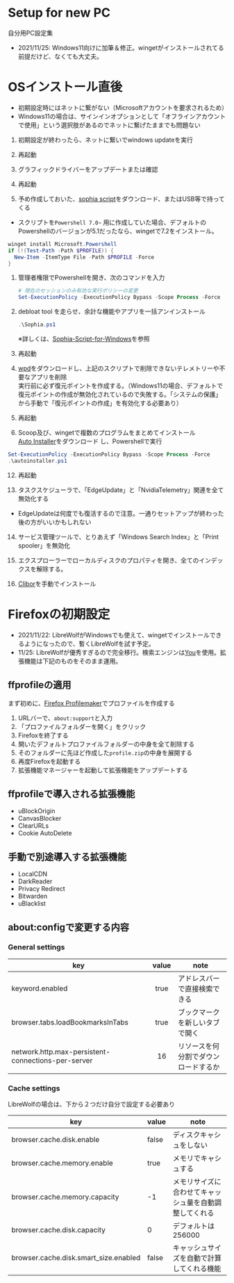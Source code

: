 # Setup for new PC
自分用PC設定集  
* 2021/11/25: Windows11向けに加筆＆修正。wingetがインストールされてる前提だけど、なくても大丈夫。

# OSインストール直後

* 初期設定時にはネットに繋がない（Microsoftアカウントを要求されるため）
* Windows11の場合は、サインインオプションとして「オフラインアカウントで使用」という選択肢があるのでネットに繋げたままでも問題ない

1. 初期設定が終わったら、ネットに繋いでwindows updateを実行

2. 再起動

3. グラフィックドライバーをアップデートまたは確認

4. 再起動

5. 予め作成しておいた、[sophia script](/sophia.ps1)をダウンロード、またはUSB等で持ってくる
* スクリプトを`Powershell 7.0~` 用に作成していた場合、デフォルトのPowershellのバージョンが5.1だったなら、wingetで7.2をインストール。
```Powershell
winget install Microsoft.Powershell
if (!(Test-Path -Path $PROFILE)) {
  New-Item -ItemType File -Path $PROFILE -Force
}
```

1. 管理者権限でPowershellを開き、次のコマンドを入力
    ```Powershell
    # 現在のセッションのみ有効な実行ポリシーの変更
    Set-ExecutionPolicy -ExecutionPolicy Bypass -Scope Process -Force
    ```

2. debloat tool を走らせ、余計な機能やアプリを一括アンインストール
    ```Powershell
    .\Sophia.ps1
    ```
    ※詳しくは、[Sophia-Script-for-Windows](https://github.com/farag2/Sophia-Script-for-Windows)を参照

3. 再起動

4. [wpd](https://wpd.app/)をダウンロードし、上記のスクリプトで削除できないテレメトリーや不要なアプリを削除  
    実行前に必ず復元ポイントを作成する。（Windows11の場合、デフォルトで復元ポイントの作成が無効化されているので失敗する。「システムの保護」から手動で「復元ポイントの作成」を有効化する必要あり）

5.  再起動

6.  Scoop及び、wingetで複数のプログラムをまとめてインストール  
[Auto Installer](/autoinstaller.ps1)をダウンロード
し、Powershellで実行
```Powershell
Set-ExecutionPolicy -ExecutionPolicy Bypass -Scope Process -Force
.\autoinstaller.ps1
```

12. 再起動

13. タスクスケジューラで、「EdgeUpdate」と「NvidiaTelemetry」関連を全て無効化する
* EdgeUpdateは何度でも復活するので注意。一通りセットアップが終わった後の方がいいかもしれない

14. サービス管理ツールで、とりあえず「Windows Search Index」と「Print spooler」を無効化

15. エクスプローラーでローカルディスクのプロパティを開き、全てのインデックスを解除する。

16. [Clibor](https://forest.watch.impress.co.jp/library/software/clibor/)を手動でインストール

# Firefoxの初期設定
* 2021/11/22: LibreWolfがWindowsでも使えて、wingetでインストールできるようになったので、暫くLibreWolfを試す予定。
* 11/25: LibreWolfが優秀すぎるので完全移行。検索エンジンは[You](https://you.com)を使用。拡張機能は下記のものをそのまま運用。

## ffprofileの適用
まず初めに、[Firefox Profilemaker](https://ffprofile.com/)でプロファイルを作成する
1. URLバーで、`about:support`と入力
2. 「プロファイルフォルダーを開く」をクリック
3. Firefoxを終了する
4. 開いたデフォルトプロファイルフォルダーの中身を全て削除する
5. そのフォルダーに先ほど作成した`profile.zip`の中身を展開する
6. 再度Firefoxを起動する
7. 拡張機能マネージャーを起動して拡張機能をアップデートする

## ffprofileで導入される拡張機能
* uBlockOrigin
* CanvasBlocker
* ClearURLs
* Cookie AutoDelete

## 手動で別途導入する拡張機能
* LocalCDN
* DarkReader
* Privacy Redirect
* Bitwarden
* uBlacklist

## about:configで変更する内容

### General settings

| key                                                | value | note                                 |
| -------------------------------------------------- | :---: | ------------------------------------ |
| keyword.enabled                                    | true  | アドレスバーで直接検索できる         |
| browser.tabs.loadBookmarksInTabs                   | true  | ブックマークを新しいタブで開く       |
| network.http.max-persistent-connections-per-server |  16   | リソースを何分割でダウンロードするか |

### Cache settings
LibreWolfの場合は、下から２つだけ自分で設定する必要あり

| key                                   | value | note                                                   |
| ------------------------------------- | ----- | ------------------------------------------------------ |
| browser.cache.disk.enable             | false | ディスクキャシュをしない                               |
| browser.cache.memory.enable           | true  | メモリでキャシュする                                   |
| browser.cache.memory.capacity         | -1    | メモリサイズに合わせてキャッシュ量を自動調整してくれる |
| browser.cache.disk.capacity           | 0     | デフォルトは256000                                     |
| browser.cache.disk.smart_size.enabled | false | キャッシュサイズを自動で計算してくれる機能             |
